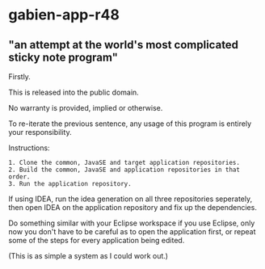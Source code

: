 # gabien-app-r48
## "an attempt at the world's most complicated sticky note program"

Firstly.

This is released into the public domain.

No warranty is provided, implied or otherwise.

To re-iterate the previous sentence, any usage of this program is entirely your responsibility.

Instructions:

    1. Clone the common, JavaSE and target application repositories.
    2. Build the common, JavaSE and application repositories in that order.
    3. Run the application repository.

If using IDEA, run the idea generation on all three repositories seperately,
 then open IDEA on the application repository and fix up the dependencies.

Do something similar with your Eclipse workspace if you use Eclipse,
 only now you don't have to be careful as to open the application first,
 or repeat some of the steps for every application being edited.

(This is as simple a system as I could work out.)
